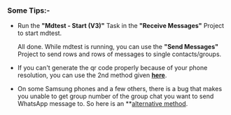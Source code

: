 ### Some Tips:-

  - Run the **"Mdtest - Start (V3)"** Task in the **"Receive Messages"** Project to start mdtest.

    All done. While mdtest is running, you can use the **"Send Messages"** Project to send rows and rows of messages to single contacts/groups.

  - If you can't generate the qr code properly because of your phone resolution, you can use the 2nd method given **[here](https://gist.github.com/HunterXProgrammer/ff6d572c4ecabe8c4caa50b91f8a6a2b)**.

  - On some Samsung phones and a few others, there is a bug that makes you unable to get group number of the group chat you want to send WhatsApp message to. So here is an **[alternative method](https://www.reddit.com/r/tasker/comments/11wi2om/comment/jfo08g2/).

